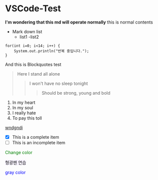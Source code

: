 # VSCode-Test

**I'm wondering that this md will operate normally**
this is normal contents

- Mark down list
    - list1
        -list2

```
for(int i=0; i<14; i++) {
    System.out.println("반복 중입니다.");
}
```

And this is Blockquotes test
>Here I stand all alone
>>I won't have no sleep tonight
>>>Should be strong, young and bold

1. In my heart
3. In my soul
5. I really hate
6. To pay this toll

[wndgndi](https://blog.naver.com/wndgndi)

- [x] This is a complete item <br>
- [ ] This is an incomplete item

<span style="color: #008000">Change color</span>

<span style='background-color: #f5f0ff'>형광펜 연습</span>

<span style="color: blue">gray color</span>